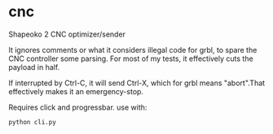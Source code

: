 cnc
===

Shapeoko 2 CNC optimizer/sender

It ignores comments or what it considers illegal code for grbl, to spare the CNC controller some parsing.
For most of my tests, it effectively cuts the payload in half.

If interrupted by Ctrl-C, it will send Ctrl-X, which for grbl means "abort".That effectively makes it an emergency-stop.

Requires click and progressbar. use with:

    python cli.py
